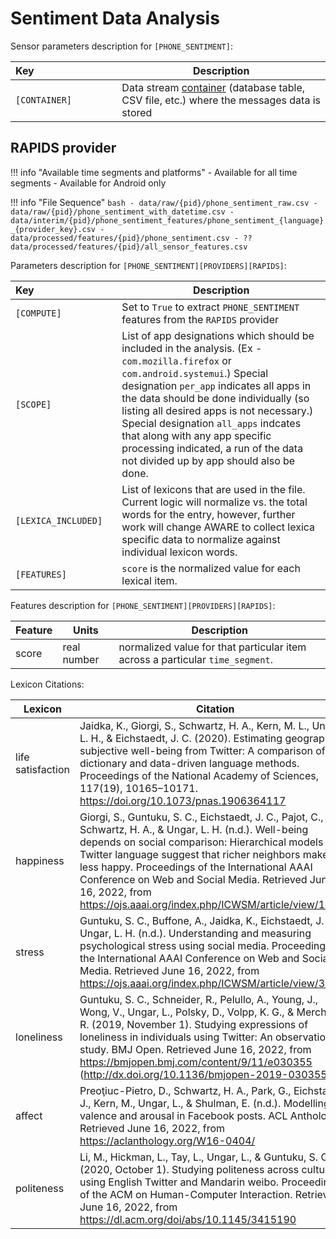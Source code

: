 # Sentiment Data Analysis

Sensor parameters description for `[PHONE_SENTIMENT]`:

|Key&nbsp;&nbsp;&nbsp;&nbsp;&nbsp;&nbsp;&nbsp;&nbsp;&nbsp;&nbsp;&nbsp;&nbsp;&nbsp;&nbsp;&nbsp;&nbsp;&nbsp;&nbsp;&nbsp;&nbsp;&nbsp;&nbsp;&nbsp;&nbsp;&nbsp;&nbsp;&nbsp;&nbsp;&nbsp;            | Description |
|----------------|-----------------------------------------------------------------------------------------------------------------------------------
|`[CONTAINER]`| Data stream [container](../../datastreams/data-streams-introduction/) (database table, CSV file, etc.) where the messages data is stored

## RAPIDS provider

!!! info "Available time segments and platforms"
    - Available for all time segments
    - Available for Android only

!!! info "File Sequence"
    ```bash
    - data/raw/{pid}/phone_sentiment_raw.csv
    - data/raw/{pid}/phone_sentiment_with_datetime.csv
    - data/interim/{pid}/phone_sentiment_features/phone_sentiment_{language}_{provider_key}.csv
    - data/processed/features/{pid}/phone_sentiment.csv
    - ?? data/processed/features/{pid}/all_sensor_features.csv
    ```


Parameters description for `[PHONE_SENTIMENT][PROVIDERS][RAPIDS]`:

|Key&nbsp;&nbsp;&nbsp;&nbsp;&nbsp;&nbsp;&nbsp;&nbsp;&nbsp;&nbsp;&nbsp;&nbsp;&nbsp;&nbsp;&nbsp;&nbsp;&nbsp;&nbsp;&nbsp;&nbsp;&nbsp;&nbsp;&nbsp;&nbsp;&nbsp;&nbsp;&nbsp;&nbsp;&nbsp;            | Description |
|----------------|-----------------------------------------------------------------------------------------------------------------------------------
|`[COMPUTE]`| Set to `True` to extract `PHONE_SENTIMENT` features from the `RAPIDS` provider|
|`[SCOPE]` |  List of app designations which should be included in the analysis. (Ex - `com.mozilla.firefox` or `com.android.systemui`.) Special designation `per_app` indicates all apps in the data should be done individually (so listing all desired apps is not necessary.) Special designation `all_apps` indcates that along with any app specific processing indicated, a run of the data not divided up by app should also be done.
|`[LEXICA_INCLUDED]` | List of lexicons that are used in the file.  Current logic will normalize vs. the total words for the entry, however, further work will change AWARE to collect lexica specific data to normalize against individual lexicon words.
|`[FEATURES]` | `score` is the normalized value for each lexical item.


Features description for `[PHONE_SENTIMENT][PROVIDERS][RAPIDS]`:

|Feature  |Units       |Description|
|---------|-------------|-----------|
|score    | real number | normalized value for that particular item across a particular `time_segment`.

Lexicon Citations:

|Lexicon            |Citation|
|-------------------|-------------------------------------------------------------------------------|
|life satisfaction|Jaidka, K., Giorgi, S., Schwartz, H. A., Kern, M. L., Ungar, L. H., &amp; Eichstaedt, J. C. (2020). Estimating geographic subjective well-being from Twitter: A comparison of dictionary and data-driven language methods. Proceedings of the National Academy of Sciences, 117(19), 10165–10171. https://doi.org/10.1073/pnas.1906364117 
|happiness|Giorgi, S., Guntuku, S. C., Eichstaedt, J. C., Pajot, C., Schwartz, H. A., &amp; Ungar, L. H. (n.d.). Well-being depends on social comparison: Hierarchical models of Twitter language suggest that richer neighbors make you less happy. Proceedings of the International AAAI Conference on Web and Social Media. Retrieved June 16, 2022, from https://ojs.aaai.org/index.php/ICWSM/article/view/18132 
|stress|Guntuku, S. C., Buffone, A., Jaidka, K., Eichstaedt, J. C., &amp; Ungar, L. H. (n.d.). Understanding and measuring psychological stress using social media. Proceedings of the International AAAI Conference on Web and Social Media. Retrieved June 16, 2022, from https://ojs.aaai.org/index.php/ICWSM/article/view/3223 
|loneliness|Guntuku, S. C., Schneider, R., Pelullo, A., Young, J., Wong, V., Ungar, L., Polsky, D., Volpp, K. G., &amp; Merchant, R. (2019, November 1). Studying expressions of loneliness in individuals using Twitter: An observational study. BMJ Open. Retrieved June 16, 2022, from https://bmjopen.bmj.com/content/9/11/e030355 (http://dx.doi.org/10.1136/bmjopen-2019-030355)
|affect|Preoţiuc-Pietro, D., Schwartz, H. A., Park, G., Eichstaedt, J., Kern, M., Ungar, L., &amp; Shulman, E. (n.d.). Modelling valence and arousal in Facebook posts. ACL Anthology. Retrieved June 16, 2022, from https://aclanthology.org/W16-0404/ 
|politeness|Li, M., Hickman, L., Tay, L., Ungar, L., &amp; Guntuku, S. C. (2020, October 1). Studying politeness across cultures using English Twitter and Mandarin weibo. Proceedings of the ACM on Human-Computer Interaction. Retrieved June 16, 2022, from https://dl.acm.org/doi/abs/10.1145/3415190  